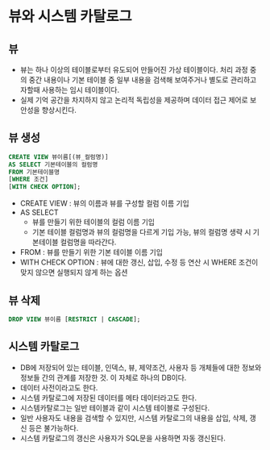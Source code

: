 # 뷰와 시스템 카탈로그

## 뷰

- 뷰는 하나 이상의 테이블로부터 유도되어 만들어진 가상 테이블이다. 처리 과정 중의 중간 내용이나 기본 테이블 중 일부 내용을 검색해 보여주거나 별도로 관리하고자할때 사용하는 임시 테이블이다.
- 실제 기억 공간을 차지하지 않고 논리적 독립성을 제공하며 데이터 접근 제어로 보안성을 향상시킨다.

## 뷰 생성

```sql
CREATE VIEW 뷰이름[(뷰_컬럼명)]
AS SELECT 기본테이블의 컬럼명
FROM 기본테이블명
[WHERE 조건]
[WITH CHECK OPTION];
```

- CREATE VIEW : 뷰의 이름과 뷰를 구성할 컬럼 이름 기입
- AS SELECT
    - 뷰를 만들기 위한 테이블의 컬럼 이름 기입
    - 기본 테이블 컬럼명과 뷰의 컬럼명을 다르게 기입 가능, 뷰의 컬럼명 생략 시 기본테이블 컬럼명을 따라간다.
- FROM : 뷰를 만들기 위한 기본 테이블 이름 기입
- WITH CHECK OPTION : 뷰에 대한 갱신, 삽입, 수정 등 연산 시 WHERE 조건이 맞지 않으면 실행되지 않게 하는 옵션

## 뷰 삭제

```sql
DROP VIEW 뷰이름 [RESTRICT | CASCADE];
```

## 시스템 카탈로그

- DB에 저장되어 있는 테이블, 인덱스, 뷰, 제약조건, 사용자 등 개체들에 대한 정보와 정보들 간의 관계를 저장한 것. 이 자체로 하나의 DB이다.
- 데이터 사전이라고도 한다.
- 시스템 카탈로그에 저장된 데이터를 메타 데이터라고도 한다.
- 시스템카탈로그는 일반 테이블과 같이 시스템 테이블로 구성된다.
- 일반 사용자도 내용을 검색할 수 있지만, 시스템 카탈로그의 내용을 삽입, 삭제, 갱신 등은 불가능하다.
- 시스템 카탈로그의 갱신은 사용자가 SQL문을 사용하면 자동 갱신된다.